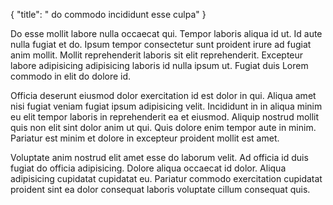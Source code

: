 {
  "title": " do commodo incididunt esse culpa"
}

Do esse mollit labore nulla occaecat qui. Tempor laboris aliqua id ut. Id aute nulla fugiat et do. Ipsum tempor consectetur sunt proident irure ad fugiat anim mollit. Mollit reprehenderit laboris sit elit reprehenderit. Excepteur labore adipisicing adipisicing laboris id nulla ipsum ut. Fugiat duis Lorem commodo in elit do dolore id.

Officia deserunt eiusmod dolor exercitation id est dolor in qui. Aliqua amet nisi fugiat veniam fugiat ipsum adipisicing velit. Incididunt in in aliqua minim eu elit tempor laboris in reprehenderit ea et eiusmod. Aliquip nostrud mollit quis non elit sint dolor anim ut qui. Quis dolore enim tempor aute in minim. Pariatur est minim et dolore in excepteur proident mollit est amet.

Voluptate anim nostrud elit amet esse do laborum velit. Ad officia id duis fugiat do officia adipisicing. Dolore aliqua occaecat id dolor. Aliqua adipisicing cupidatat cupidatat eu. Pariatur commodo exercitation cupidatat proident sint ea dolor consequat laboris voluptate cillum consequat quis.